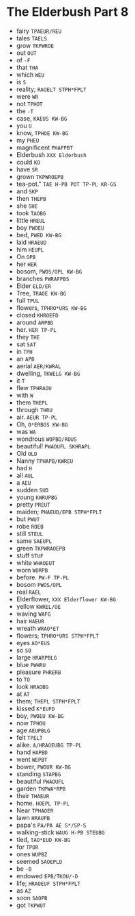 # The Elderbush Part 8

* fairy `TPAEUR/REU`
* tales `TAELS`
* grow `TKPWROE`
* out `OUT`
* of `-F`
* that `THA`
* which `WEU`
* is `S`
* reality; `RAOELT STPH*FPLT`
* were `WR`
* not `TPHOT`
* the `-T`
* case, `KAEUS KW-BG`
* you `U`
* know, `TPHOE KW-BG`
* my `PHEU`
* magnificent `PHAFPBT`
* Elderbush `XXX Elderbush`
* could `KO`
* have `SR`
* grown `TKPWROEPB`
* tea-pot." `TAE H-PB POT TP-PL KR-GS`
* and `SKP`
* then `THEPB`
* she `SHE`
* took `TAOBG`
* little `HREUL`
* boy `PWOEU`
* bed, `PWED KW-BG`
* laid `HRAEUD`
* him `HEUPL`
* On `OPB`
* her `HER`
* bosom, `PWOS/OPL KW-BG`
* branches `PWRAFPBS`
* Elder `ELD/ER`
* Tree, `TRAOE KW-BG`
* full `TPUL`
* flowers, `TPHRO*URS KW-BG`
* closed `KHROEFD`
* around `ARPBD`
* her. `HER TP-PL`
* they `THE`
* sat `SAT`
* in `TPH`
* an `APB`
* aerial `AER/KWRAL`
* dwelling, `TKWELG KW-BG`
* it `T`
* flew `TPHRAOU`
* with `W`
* them `THEPL`
* through `THRU`
* air. `AEUR TP-PL`
* Oh, `O*ERBGS KW-BG`
* was `WA`
* wondrous `WOPBD/ROUS`
* beautiful! `PWAOUFL SKHRAPL`
* Old `OLD`
* Nanny `TPHAPB/KWREU`
* had `H`
* all `AUL`
* a `AEU`
* sudden `SUD`
* young `KWRUPBG`
* pretty `PREUT`
* maiden; `PHAEUD/EPB STPH*FPLT`
* but `PWUT`
* robe `ROEB`
* still `STEUL`
* same `SAEUPL`
* green `TKPWRAOEPB`
* stuff `STUF`
* white `WHAOEUT`
* worn `WORPB`
* before. `PW-F TP-PL`
* bosom `PWOS/OPL`
* real `RAEL`
* Elderflower, `XXX Elderflower KW-BG`
* yellow `KWREL/OE`
* waving `WAFG`
* hair `HAEUR`
* wreath `WRAO*ET`
* flowers; `TPHRO*URS STPH*FPLT`
* eyes `AO*EUS`
* so `SO`
* large `HRARPBLG`
* blue `PWHRU`
* pleasure `PHRERB`
* to `TO`
* look `HRAOBG`
* at `AT`
* them; `THEPL STPH*FPLT`
* kissed `K*EUFD`
* boy, `PWOEU KW-BG`
* now `TPHOU`
* age `AEUPBLG`
* felt `TPELT`
* alike. `A/HRAOEUBG TP-PL`
* hand `HAPBD`
* went `WEPBT`
* bower, `PWOUR KW-BG`
* standing `STAPBG`
* beautiful `PWAOUFL`
* garden `TKPWA*RPB`
* their `THAEUR`
* home. `HOEPL TP-PL`
* Near `TPHAOER`
* lawn `HRAUPB`
* papa's `PA/PA AE S*/SP-S`
* walking-stick `WAUG H-PB STEUBG`
* tied, `TAO*EUD KW-BG`
* for `TPOR`
* ones `WUPBZ`
* seemed `SAOEPLD`
* be `-B`
* endowed `EPB/TKOU/-D`
* life; `HRAOEUF STPH*FPLT`
* as `AZ`
* soon `SAOPB`
* got `TKPWOT`
